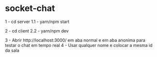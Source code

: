 # socket-chat

1 - cd server
1.1 - yarn/npm start

2 - cd client
2.2 - yarn/npm dev

3 - Abrir http://localhost:3000/ em aba normal e em aba anonima para testar o chat em tempo real
4 - Usar qualquer nome e colocar a mesma id da sala

